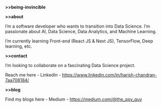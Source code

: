 **>>being-invincible**

**>>about**  <br>

I’m a software developer who wants to transition into Data Science.
I’m passionate about AI, Data Science, Data Analytics, and Machine Learning.


I’m currently learning Front-end (React JS & Next JS), TensorFlow, Deep learning, etc.

**>>contact**  <br>

I’m looking to collaborate on a fascinating Data Science project.

Reach me here - LinkedIn - https://www.linkedin.com/in/harish-chandran-7aa708184/


**>>blog** <br>

Find my blogs here - Medium - https://medium.com/@the_psy_guy


<!---
being-invincible/being-invincible is a ✨ special ✨ repository because its `README.md` (this file) appears on your GitHub profile.
You can click the Preview link to take a look at your changes.
--->
